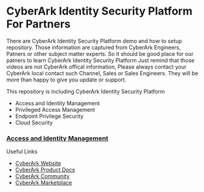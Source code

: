 # CyberArk Identity Security Platform For Partners

There are CyberArk Identity Security Platform demo and how to setup repository. Those information are captured from CyberArk Engineers, Patners or other subject matter experts. So it should be good place for our patners to learn CyberArk Identity Security Platform 
Just remind that those videos are not CyberArk offical information, Please always contact your CyberArk local contact such Channel, Sales or Sales Engineers. They will be more than happy to give you update or support.

This repository is including CyberArk Identity Security Platform
- Access and Identity Management
- Privileged Access Management
- Endpoint Privilege Security
- Cloud Security

### [Access and Identity Management](Access_and_Identity_Management.md)

Useful Links
- [CyberArk Website](https://www.cyberark.com/)
- [CyberArk Product Docs](https://docs.cyberark.com/)
- [CyberArk Community](https://cyberark-customers.force.com/s/)
- [CyberArk Marketplace](https://cyberark-customers.force.com/mplace/s/)
